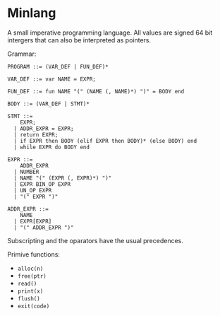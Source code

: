 # Minlang
A small imperative programming language.
All values are signed 64 bit intergers that can also be interpreted as pointers.

Grammar:

```
PROGRAM ::= (VAR_DEF | FUN_DEF)*

VAR_DEF ::= var NAME = EXPR;

FUN_DEF ::= fun NAME "(" (NAME (, NAME)*) ")" = BODY end

BODY ::= (VAR_DEF | STMT)*

STMT ::=
    EXPR;
  | ADDR_EXPR = EXPR;
  | return EXPR;
  | if EXPR then BODY (elif EXPR then BODY)* (else BODY) end
  | while EXPR do BODY end

EXPR ::=
    ADDR_EXPR
  | NUMBER
  | NAME "(" (EXPR (, EXPR)*) ")"
  | EXPR BIN_OP EXPR
  | UN_OP EXPR
  | "(" EXPR ")"

ADDR_EXPR ::=
    NAME
  | EXPR[EXPR]
  | "(" ADDR_EXPR ")"
```

Subscripting and the oparators have the usual precedences.

Primive functions:
- `alloc(n)`
- `free(ptr)`
- `read()`
- `print(x)`
- `flush()`
- `exit(code)`
